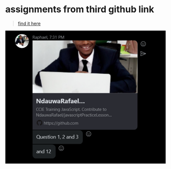 # assignments from third github link

>[find it here](https://github.com/NdauwaRafael/javascriptPracticeLesson/blob/lesson-4-arrays/arrays_assignment.md)

![Questions](Q.png)